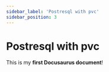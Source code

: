 ```yaml
---
sidebar_label: 'Postresql with pvc'
sidebar_position: 3
---
```


# Postresql with pvc

This is my **first Docusaurus document**!